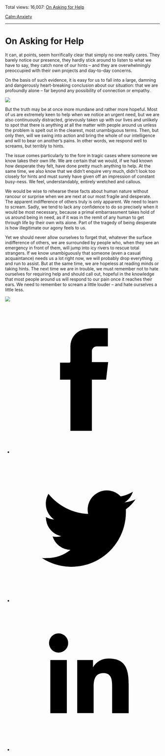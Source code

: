 Total views: 16,007: [On Asking for Help](https://www.theschooloflife.com/thebookoflife/on-asking-for-help/)

[Calm:](https://www.theschooloflife.com/thebookoflife/category/calm/)[Anxiety](https://www.theschooloflife.com/thebookoflife/category/calm/anxiety/)

* * *

# On Asking for Help
<style>
						.alignnone {
  display: block;
  margin-left: auto;
  margin-right: auto;
  align: center:
}

.addtoany_share_save_container {
display:none;
}

.wp-block-image {
		display: block;
  margin-left: auto;
  margin-right: auto;
  width: 50%;
}

.aligncenter {
display: block;
  margin-left: auto;
  margin-right: auto;
  align: center:
}

@media only screen and (max-width: 500px) {
  .wp-block-image {
		display: block;
  margin-left: auto;
  margin-right: auto;
  width: 100%;
} }

h1 {max-width: 600px !important;
}
.s18-single-post .content-area .site-main article .post-cat-header-display + .old-wrapper p {
    font-size: 1.200em
}
						</style>

It can, at points, seem horrifically clear that simply no one really cares. They barely notice our presence, they hardly stick around to listen to what we have to say, they catch none of our hints – and they are overwhelmingly preoccupied with their own projects and day-to-day concerns.

On the basis of such evidence, it is easy for us to fall into a large, damning and dangerously heart-breaking conclusion about our situation: that we are profoundly alone – far beyond any possibility of connection or empathy.

![](http://ww2.hdnux.com/photos/62/04/02/13123757/5/920x920.jpg)

But the truth may be at once more mundane and rather more hopeful. Most of us are extremely keen to help when we notice an urgent need, but we are also continuously distracted, grievously taken up with our lives and unlikely to spot that there is anything at all the matter with people around us unless the problem is spelt out in the clearest, most unambiguous terms. Then, but only then, will we swing into action and bring the whole of our intelligence and will to bear on another’s pains. In other words, we respond well to screams, but terribly to hints.

The issue comes particularly to the fore in tragic cases where someone we know takes their own life. We are certain that we would, if we had known how desperate they felt, have done pretty much anything to help. At the same time, we also know that we didn’t enquire very much, didn’t look too closely for hints and must surely have given off an impression of constant busy-ness. We feel, understandably, entirely wretched and callous.

We would be wise to rehearse these facts about human nature without rancour or surprise when we are next at our most fragile and desperate. The apparent indifference of others truly is only apparent. We need to learn to scream. Sadly, we tend to lack any confidence to do so precisely when it would be most necessary, because a primal embarrassment takes hold of us around being in need, as if it was in the remit of any human to get through life by their own wits alone. Part of the tragedy of being desperate is how illegitimate our agony feels to us.

Yet we should never allow ourselves to forget that, whatever the surface indifference of others, we are surrounded by people who, when they see an emergency in front of them, will jump into icy rivers to rescue total strangers. If we know unambiguously that someone (even a casual acquaintance) needs us a lot right now, we will probably drop everything and run to assist. But at the same time, we are hopeless at reading minds or taking hints. The next time we are in trouble, we must remember not to hate ourselves for requiring help and should call out, hopeful in the knowledge that most people around us will respond to our pain once it reaches their ears. We need to remember to scream a little louder – and hate ourselves a little less.

[![](https://img.youtube.com/vi/-yU7YRR17Hc/0.jpg)](https://www.youtube.com/embed/-yU7YRR17Hc '')
<style>
    .iframe-class { display: block !important; }
</style>

- [<svg xmlns="http://www.w3.org/2000/svg" viewbox="0 0 26 26"><title>Facebook</title>
                    <g>
                        <path d="M8.38,10H9.92c.2,0,.29,0,.29-.28,0-.82,0-1.64,0-2.46a3.05,3.05,0,0,1,2.57-3.15A7.22,7.22,0,0,1,14,3.95c.86,0,1.71,0,2.57,0h.25v3.2h-2A.85.85,0,0,0,14,8c0,.62,0,1.24,0,1.91h2.87L16.51,13H14v9H10.21V13H8.38Z"></path>
                    </g>
                </svg>](http://www.facebook.com/sharer/sharer.php?u=https://www.theschooloflife.com/thebookoflife/on-asking-for-help/)
- [<svg xmlns="http://www.w3.org/2000/svg" viewbox="0 0 26 26"><title>Twitter</title>
                    <path d="M21.69,7.9a6.75,6.75,0,0,1-1.94.53,3.39,3.39,0,0,0,1.48-1.87,6.76,6.76,0,0,1-2.14.82,3.38,3.38,0,0,0-5.75,3.08,9.59,9.59,0,0,1-7-3.53,3.38,3.38,0,0,0,1,4.51A3.36,3.36,0,0,1,5.89,11v0A3.38,3.38,0,0,0,8.6,14.37a3.39,3.39,0,0,1-1.53.06,3.38,3.38,0,0,0,3.15,2.35A6.78,6.78,0,0,1,6,18.22a6.87,6.87,0,0,1-.81,0A9.6,9.6,0,0,0,20,10.08q0-.22,0-.44A6.86,6.86,0,0,0,21.69,7.9Z"></path>
                </svg>](http://twitter.com/share?url=https://www.theschooloflife.com/thebookoflife/on-asking-for-help/&text=&via=theschooloflife)
- [<svg xmlns="http://www.w3.org/2000/svg" viewbox="0 0 26 26"><title>LinkedIn</title>
<path class="cls-2" d="M6.67,10H9.58v9.36H6.67ZM8.13,5.32A1.69,1.69,0,1,1,6.44,7,1.69,1.69,0,0,1,8.13,5.32"></path><path class="cls-2" d="M11.41,10H14.2v1.28h0A3.06,3.06,0,0,1,17,9.75c2.95,0,3.49,1.94,3.49,4.46v5.14H17.57V14.79c0-1.09,0-2.48-1.51-2.48s-1.75,1.18-1.75,2.4v4.63H11.41Z"></path></svg>](https://www.linkedin.com/shareArticle?mini=true&url=https://www.theschooloflife.com/thebookoflife/on-asking-for-help/)
